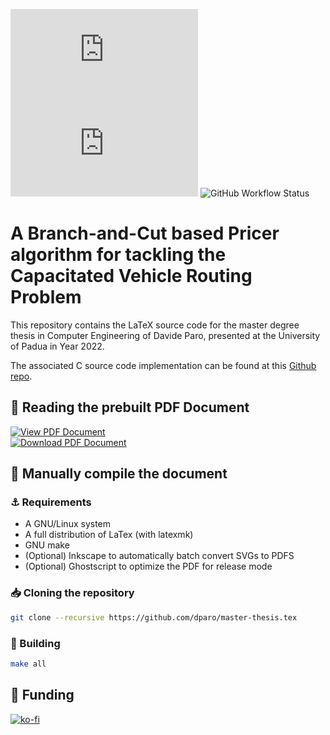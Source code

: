 
![GitHub release (latest by date)](https://img.shields.io/github/v/release/dparo/master-thesis.tex?style=for-the-badge) ![GitHub](https://img.shields.io/github/license/dparo/master-thesis.tex?style=for-the-badge) ![GitHub Workflow Status](https://img.shields.io/github/workflow/status/dparo/master-thesis.tex/CI?style=for-the-badge)


# A Branch-and-Cut based Pricer algorithm for tackling the Capacitated Vehicle Routing Problem

This repository contains the LaTeX source code for the master degree thesis
in Computer Engineering of Davide Paro, presented at the University of Padua
in Year 2022.

The associated C source code implementation can be found at this [Github repo](https://github.com/dparo/master-thesis).

## :closed_book: Reading the prebuilt PDF Document

<div>
<a href="https://docs.google.com/viewer?url=https://dparo.github.io/documents/MSc_Paro_Davide.pdf">
<img src="https://img.shields.io/badge/-View%20PDF%20Document-063179?style=for-the-badge&logo=google" alt="View PDF Document" />
</a>
</div> 
<div>
<a href="https://github.com/dparo/master-thesis.tex/releases/latest/download/Paro_Davide.pdf">
<img src="https://img.shields.io/badge/-Download%20PDF%20Document-0a4026?style=for-the-badge&logo=firefox" alt="Download PDF Document" />
</a>
</div>


## :construction: Manually compile the document 

### :anchor: Requirements
- A GNU/Linux system
- A full distribution of LaTex (with latexmk)
- GNU make
- (Optional) Inkscape to automatically batch convert SVGs to PDFS
- (Optional) Ghostscript to optimize the PDF for release mode

### :inbox_tray: Cloning the repository
```sh
git clone --recursive https://github.com/dparo/master-thesis.tex
```

### :hammer: Building

```sh
make all
```

## :sparkling_heart: Funding

[![ko-fi](https://ko-fi.com/img/githubbutton_sm.svg)](https://ko-fi.com/J3J47WJB2)
